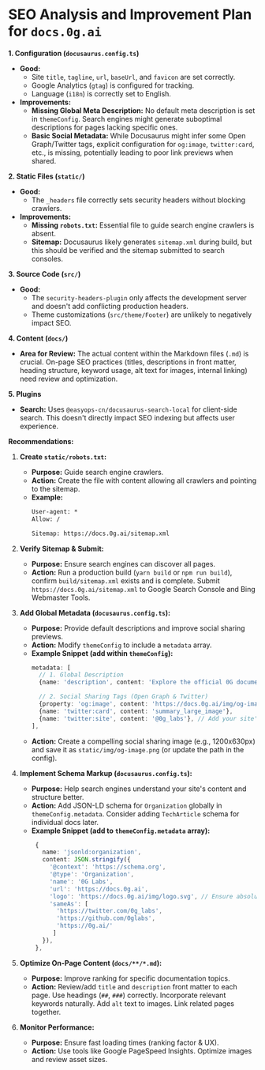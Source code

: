 # SEO Analysis and Improvement Plan for `docs.0g.ai`

**1. Configuration (`docusaurus.config.ts`)**

*   **Good:**
    *   Site `title`, `tagline`, `url`, `baseUrl`, and `favicon` are set correctly.
    *   Google Analytics (`gtag`) is configured for tracking.
    *   Language (`i18n`) is correctly set to English.
*   **Improvements:**
    *   **Missing Global Meta Description:** No default meta description is set in `themeConfig`. Search engines might generate suboptimal descriptions for pages lacking specific ones.
    *   **Basic Social Metadata:** While Docusaurus might infer some Open Graph/Twitter tags, explicit configuration for `og:image`, `twitter:card`, etc., is missing, potentially leading to poor link previews when shared.

**2. Static Files (`static/`)**

*   **Good:**
    *   The `_headers` file correctly sets security headers without blocking crawlers.
*   **Improvements:**
    *   **Missing `robots.txt`:** Essential file to guide search engine crawlers is absent.
    *   **Sitemap:** Docusaurus likely generates `sitemap.xml` during build, but this should be verified and the sitemap submitted to search consoles.

**3. Source Code (`src/`)**

*   **Good:**
    *   The `security-headers-plugin` only affects the development server and doesn't add conflicting production headers.
    *   Theme customizations (`src/theme/Footer`) are unlikely to negatively impact SEO.

**4. Content (`docs/`)**

*   **Area for Review:** The actual content within the Markdown files (`.md`) is crucial. On-page SEO practices (titles, descriptions in front matter, heading structure, keyword usage, alt text for images, internal linking) need review and optimization.

**5. Plugins**

*   **Search:** Uses `@easyops-cn/docusaurus-search-local` for client-side search. This doesn't directly impact SEO indexing but affects user experience.

**Recommendations:**

1.  **Create `static/robots.txt`:**
    *   **Purpose:** Guide search engine crawlers.
    *   **Action:** Create the file with content allowing all crawlers and pointing to the sitemap.
    *   **Example:**
        ```robots.txt
        User-agent: *
        Allow: /

        Sitemap: https://docs.0g.ai/sitemap.xml
        ```

2.  **Verify Sitemap & Submit:**
    *   **Purpose:** Ensure search engines can discover all pages.
    *   **Action:** Run a production build (`yarn build` or `npm run build`), confirm `build/sitemap.xml` exists and is complete. Submit `https://docs.0g.ai/sitemap.xml` to Google Search Console and Bing Webmaster Tools.

3.  **Add Global Metadata (`docusaurus.config.ts`):**
    *   **Purpose:** Provide default descriptions and improve social sharing previews.
    *   **Action:** Modify `themeConfig` to include a `metadata` array.
    *   **Example Snippet (add within `themeConfig`):**
        ```typescript
        metadata: [
          // 1. Global Description
          {name: 'description', content: 'Explore the official 0G documentation for the decentralized AI blockchain. Learn about 0G Storage, node operation, and building the future of Web3 AI infrastructure.'}, // Customize this!

          // 2. Social Sharing Tags (Open Graph & Twitter)
          {property: 'og:image', content: 'https://docs.0g.ai/img/og-image.png'}, // IMPORTANT: Create this image and update path
          {name: 'twitter:card', content: 'summary_large_image'},
          {name: 'twitter:site', content: '@0g_labs'}, // Add your site's Twitter handle
        ],
        ```
    *   **Action:** Create a compelling social sharing image (e.g., 1200x630px) and save it as `static/img/og-image.png` (or update the path in the config).

4.  **Implement Schema Markup (`docusaurus.config.ts`):**
    *   **Purpose:** Help search engines understand your site's content and structure better.
    *   **Action:** Add JSON-LD schema for `Organization` globally in `themeConfig.metadata`. Consider adding `TechArticle` schema for individual docs later.
    *   **Example Snippet (add to `themeConfig.metadata` array):**
        ```typescript
         {
           name: 'jsonld:organization',
           content: JSON.stringify({
             '@context': 'https://schema.org',
             '@type': 'Organization',
             'name': '0G Labs',
             'url': 'https://docs.0g.ai',
             'logo': 'https://docs.0g.ai/img/logo.svg', // Ensure absolute URL
             'sameAs': [
               'https://twitter.com/0g_labs',
               'https://github.com/0glabs',
               'https://0g.ai/'
              ]
           }),
         },
        ```

5.  **Optimize On-Page Content (`docs/**/*.md`):**
    *   **Purpose:** Improve ranking for specific documentation topics.
    *   **Action:** Review/add `title` and `description` front matter to each page. Use headings (`##`, `###`) correctly. Incorporate relevant keywords naturally. Add `alt` text to images. Link related pages together.

6.  **Monitor Performance:**
    *   **Purpose:** Ensure fast loading times (ranking factor & UX).
    *   **Action:** Use tools like Google PageSpeed Insights. Optimize images and review asset sizes.
